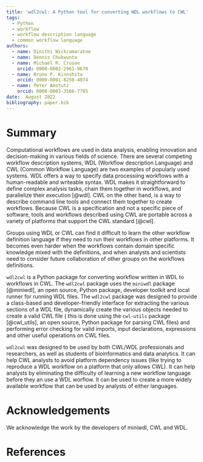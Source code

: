 ```yaml
---
title: 'wdl2cwl: A Python tool for converting WDL workflows to CWL'
tags:
  - Python
  - workflow
  - workflow description language
  - common workflow language
authors:
  - name: Dinithi Wickramaratne
  - name: Dennis Chukwunta
  - name: Michael R. Crusoe
    orcid: 0000-0002-2961-9670
  - name: Bruno P. Kinoshita
    orcid: 0000-0001-8250-4074
  - name: Peter Amstutz
    orcid: 0000-0003-3566-7705
date:  August 2022
bibliography: paper.bib
---
```


# Summary

Computational workflows are used in data analysis, enabling innovation and 
decision-making in various fields of science. There are several competing workflow description systems,
WDL (Workflow description Language) and CWL (Common Workflow Language) are two examples
of popularly used systems. WDL offers a way to specify data processiing workflows with 
a human-readable and writeable syntax. WDL makes it straightforward to define 
complex analysis tasks, chain them together in workflows, and parallelize their execution [@wdl].
CWL on the other hand, is a way to describe command line tools and connect 
them together to create workflows. Because CWL is a specification and not a 
specific piece of software, tools and workflows described using CWL are portable across
a variety of platforms that support the CWL standard [@cwl].

Groups using WDL or CWL can find it difficult to learn the other workflow definition
language if they need to run their workflows in other platforms. It becomes even harder 
when the workflows contain domain specific knowledge mixed with the definitions, and 
when analysts and scientists need to consider future collaboration of other groups on 
the workflows definitions.

``wdl2cwl`` is a Python package for converting workflow written in WDL to workflows in CWL.
The ``wdl2cwl`` package uses the ``miniwdl`` package [@miniwdl], an open source, Python package, 
developer toolkit and local runner for running WDL files. The ``wdl2cwl`` package was
designed to provide a class-based and developer-friendly interface for extracting 
the various sections of a WDL file, dynamically create the various objects
needed to create a valid CWL file ( this is done using the ``cwl-utils`` package [@cwl_utils], 
an open source, Python package for parsing CWL files) and performing error checking 
for valid imports, input declarations, expressions and other useful operations on CWL files.

``wdl2cwl`` was designed to be used by both CWL/WDL professionals and researchers, as well
as students of bioinformatics and data analytics. It can help CWL analysts to avoid
platform dependency issues (like trying to reproduce a WDL workflow on a platform that 
only allows CWL). It can help analysts by eliminating the difficulty of learning a new
workflow language before they an use a WDL worflow. It can be used to create a more 
widely available workflow that can be used by analysts of either languages.

# Acknowledgements

We acknowledge the work by the developers of miniwdl, CWL and WDL.

# References
